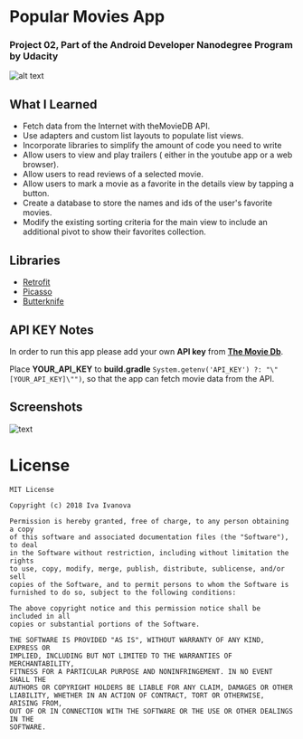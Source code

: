 # Popular Movies App 
### Project 02, Part of the Android Developer Nanodegree Program by Udacity

![alt text][logo]

[logo]: https://github.com/fireflyfif/popular-movies-stage-2/blob/master/app/src/main/res/mipmap-xxhdpi/ic_launcher_round.png

## What I Learned

- Fetch data from the Internet with theMovieDB API.
- Use adapters and custom list layouts to populate list views.
- Incorporate libraries to simplify the amount of code you need to write
- Allow users to view and play trailers ( either in the youtube app or a web browser).
- Allow users to read reviews of a selected movie.
- Allow users to mark a movie as a favorite in the details view by tapping a button.
- Create a database to store the names and ids of the user's favorite movies.
- Modify the existing sorting criteria for the main view to include an additional pivot to show their favorites collection.

## Libraries

- [Retrofit](https://github.com/square/retrofit)
- [Picasso](https://github.com/square/picasso)
- [Butterknife](https://github.com/JakeWharton/butterknife)

## API KEY Notes

In order to run this app please add your own **API key** from [**The Movie Db**](https://www.themoviedb.org/).

Place **YOUR_API_KEY** to **build.gradle** `System.getenv('API_KEY') ?: "\"[YOUR_API_KEY]\"")`, so that the app can fetch movie data from the API.

## Screenshots

![text](https://github.com/fireflyfif/popular-movies-stage-2/blob/master/art/screenshot-three.png)

# License

```
MIT License

Copyright (c) 2018 Iva Ivanova

Permission is hereby granted, free of charge, to any person obtaining a copy
of this software and associated documentation files (the "Software"), to deal
in the Software without restriction, including without limitation the rights
to use, copy, modify, merge, publish, distribute, sublicense, and/or sell
copies of the Software, and to permit persons to whom the Software is
furnished to do so, subject to the following conditions:

The above copyright notice and this permission notice shall be included in all
copies or substantial portions of the Software.

THE SOFTWARE IS PROVIDED "AS IS", WITHOUT WARRANTY OF ANY KIND, EXPRESS OR
IMPLIED, INCLUDING BUT NOT LIMITED TO THE WARRANTIES OF MERCHANTABILITY,
FITNESS FOR A PARTICULAR PURPOSE AND NONINFRINGEMENT. IN NO EVENT SHALL THE
AUTHORS OR COPYRIGHT HOLDERS BE LIABLE FOR ANY CLAIM, DAMAGES OR OTHER
LIABILITY, WHETHER IN AN ACTION OF CONTRACT, TORT OR OTHERWISE, ARISING FROM,
OUT OF OR IN CONNECTION WITH THE SOFTWARE OR THE USE OR OTHER DEALINGS IN THE
SOFTWARE.
```
